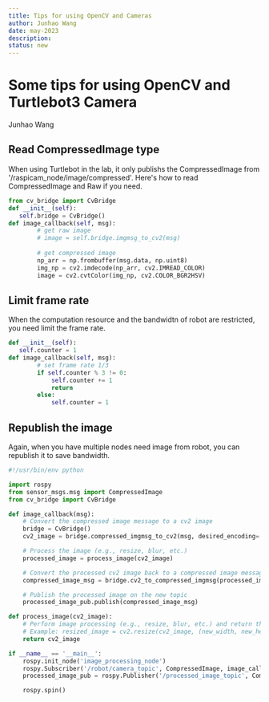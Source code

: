 ```yaml
---
title: Tips for using OpenCV and Cameras
author: Junhao Wang
date: may-2023
description: 
status: new
---
```

# Some tips for using OpenCV and Turtlebot3 Camera
Junhao Wang
## Read CompressedImage type
When using Turtlebot in the lab, it only publishs the CompressedImage from '/raspicam_node/image/compressed'. Here's how to read CompressedImage and Raw if you need.
~~~Python
from cv_bridge import CvBridge
def __init__(self):
   self.bridge = CvBridge()
def image_callback(self, msg):
        # get raw image
        # image = self.bridge.imgmsg_to_cv2(msg)
        
        # get compressed image
        np_arr = np.frombuffer(msg.data, np.uint8)
        img_np = cv2.imdecode(np_arr, cv2.IMREAD_COLOR)
        image = cv2.cvtColor(img_np, cv2.COLOR_BGR2HSV)
~~~

## Limit frame rate 
When the computation resource and the bandwidtn of robot are restricted, you need limit the frame rate.

~~~Python
def __init__(self):
   self.counter = 1
def image_callback(self, msg):
        # set frame rate 1/3
        if self.counter % 3 != 0:
            self.counter += 1
            return
        else:
            self.counter = 1
~~~

## Republish the image
Again, when you have multiple nodes need image from robot, you can republish it to save bandwidth.

~~~Python
#!/usr/bin/env python

import rospy
from sensor_msgs.msg import CompressedImage
from cv_bridge import CvBridge

def image_callback(msg):
    # Convert the compressed image message to a cv2 image
    bridge = CvBridge()
    cv2_image = bridge.compressed_imgmsg_to_cv2(msg, desired_encoding='passthrough')

    # Process the image (e.g., resize, blur, etc.)
    processed_image = process_image(cv2_image)

    # Convert the processed cv2 image back to a compressed image message
    compressed_image_msg = bridge.cv2_to_compressed_imgmsg(processed_image)

    # Publish the processed image on the new topic
    processed_image_pub.publish(compressed_image_msg)

def process_image(cv2_image):
    # Perform image processing (e.g., resize, blur, etc.) and return the processed image
    # Example: resized_image = cv2.resize(cv2_image, (new_width, new_height))
    return cv2_image

if __name__ == '__main__':
    rospy.init_node('image_processing_node')
    rospy.Subscriber('/robot/camera_topic', CompressedImage, image_callback)
    processed_image_pub = rospy.Publisher('/processed_image_topic', CompressedImage, queue_size=1)

    rospy.spin()
~~~





